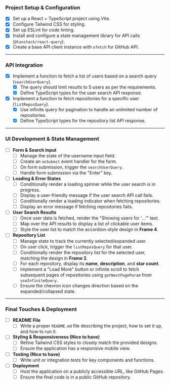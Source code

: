 ### Project Setup & Configuration

- [x] Set up a React + TypeScript project using Vite.
- [x] Configure Tailwind CSS for styling.
- [x] Set up ESLint for code linting.
- [x] Install and configure a state management library for API calls (`@tanstack/react-query`).
- [x] Create a base API client instance with `ofetch` for GitHub API.

---

### API Integration

- [x] Implement a function to fetch a list of users based on a search query (`searchUserQuery`).
  - [x] The query should limit results to 5 users as per the requirements.
  - [x] Define TypeScript types for the user search API response.
- [x] Implement a function to fetch repositories for a specific user (`listReposQuery`).
  - [x] Use infinite query for pagination to handle an unlimited number of repositories.
  - [x] Define TypeScript types for the repository list API response.

---

### UI Development & State Management

- [ ] **Form & Search Input**
  - [ ] Manage the state of the username input field.
  - [ ] Create an `onSubmit` event handler for the form.
  - [ ] On form submission, trigger the `searchUserQuery`.
  - [ ] Handle form submission via the "Enter" key.
- [ ] **Loading & Error States**
  - [ ] Conditionally render a loading spinner while the user search is in progress.
  - [ ] Display a user-friendly message if the user search API call fails.
  - [ ] Conditionally render a loading indicator when fetching repositories.
  - [ ] Display an error message if fetching repositories fails.
- [ ] **User Search Results**
  - [ ] Once user data is fetched, render the "Showing users for '...'" text.
  - [ ] Map over the API results to display a list of clickable user items.
  - [ ] Style the user list to match the accordion-style design in **Frame 4**.
- [ ] **Repository List**
  - [ ] Manage state to track the currently selected/expanded user.
  - [ ] On user click, trigger the `listReposQuery` for that user.
  - [ ] Conditionally render the repository list for the selected user, matching the design in **Frame 2**.
  - [ ] For each repository, display its **name**, **description**, and **star count**.
  - [ ] Implement a "Load More" button or infinite scroll to fetch subsequent pages of repositories using `getNextPageParam` from `useInfiniteQuery`.
  - [ ] Ensure the chevron icon changes direction based on the expanded/collapsed state.

---

### Final Touches & Deployment

- [ ] **README File**
  - [ ] Write a proper `README.md` file describing the project, how to set it up, and how to run it.
- [ ] **Styling & Responsiveness (Nice to have)**
  - [ ] Refine Tailwind CSS styles to closely match the provided designs.
  - [ ] Ensure the application has a responsive mobile view.
- [ ] **Testing (Nice to have)**
  - [ ] Write unit or integration tests for key components and functions.
- [ ] **Deployment**
  - [ ] Host the application on a publicly accessible URL, like GitHub Pages.
  - [ ] Ensure the final code is in a public GitHub repository.
